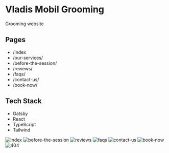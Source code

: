 # Vladis Mobil Grooming

Grooming website

## Pages

- /index
- /our-services/
- /before-the-session/
- /reviews/
- /faqs/
- /contact-us/
- /book-now/

## Tech Stack

- Gatsby
- React
- TypeScript
- Tailwind

![index](https://github.com/Leon740/vladis-mobil-grooming-frontend/tree/main/src/assets/images/pages/index.jpg 'index')
![before-the-session](https://github.com/Leon740/vladis-mobil-grooming-frontend/tree/main/src/assets/images/pages/before-the-session.jpg 'before-the-session')
![reviews](https://github.com/Leon740/vladis-mobil-grooming-frontend/tree/main/src/assets/images/pages/reviews.jpg 'reviews')
![faqs](https://github.com/Leon740/vladis-mobil-grooming-frontend/tree/main/src/assets/images/pages/faqs.jpg 'faqs')
![contact-us](https://github.com/Leon740/vladis-mobil-grooming-frontend/tree/main/src/assets/images/pages/contact-us.jpg 'contact-us')
![book-now](https://github.com/Leon740/vladis-mobil-grooming-frontend/tree/main/src/assets/images/pages/book-now.jpg 'book-now')
![404](https://github.com/Leon740/vladis-mobil-grooming-frontend/tree/main/src/assets/images/pages/404.jpg '404')
